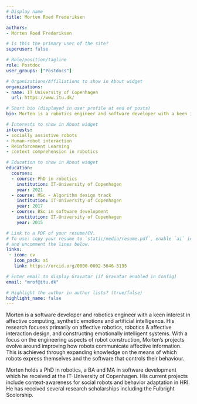 ```yaml
---
# Display name
title: Morten Roed Frederiksen

authors:
- Morten Roed Frederiksen

# Is this the primary user of the site?
superuser: false

# Role/position/tagline
role: Postdoc
user_groups: ["Postdocs"]

# Organizations/Affiliations to show in About widget
organizations:
- name: IT University of Copenhagen
  url: https://www.itu.dk/

# Short bio (displayed in user profile at end of posts)
bio: Morten is a robotics engineer and software developer with a keen interest in affective computing, synthetic emotions and artificial intelligence. Mortens current project focus on AI-driven context aware social robots. 

# Interests to show in About widget
interests:
- socially assistive robots
- Human-robot interaction
- Reinforcement Learning
- context comprehension in robotics

# Education to show in About widget
education:
  courses:
  - course: PhD in robotics
    institution: IT-University of Copenhagen
    year: 2021
  - course: MSc - Algorithm design track
    institution: IT-University of Copenhagen
    year: 2017
  - course: BSc in software development
    institution: IT-University of Copenhagen
    year: 2015

# Link to a PDF of your resume/CV.
# To use: copy your resume to `static/media/resume.pdf`, enable `ai` icons in `params.toml`, 
# and uncomment the lines below.
links:
 - icon: cv
   icon_pack: ai
   link: https://orcid.org/0000-0002-5646-5195

# Enter email to display Gravatar (if Gravatar enabled in Config)
email: "mrof@itu.dk"

# Highlight the author in author lists? (true/false)
highlight_name: false
---
```


Morten is a software developer and robotics engineer with a keen interest in affective computing, synthetic emotions and artificial intelligence. His research focuses primarily on affective robotics, robotics & affective interaction design, and constructing emotionally intelligent systems. With a focus on the engineering aspects of robot construction, Morten’s projects evolve around improving how robots communicate affective information. This is achieved through expanding knowledge on the means of which robots express themselves and the software that controls their behaviour.  

Morten holds a PhD in robotics, a BA and MA in software development which he received at the IT-University of Copenhagen.  His current projects include context-awareness for social robots and behavior adaptation in HRI. He has received several research scholarships including the Fulbright Scolorship.
